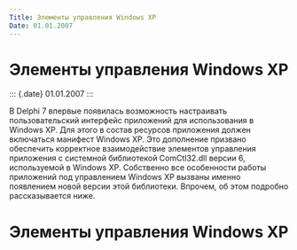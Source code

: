 ```yaml
---
Title: Элементы управления Windows XP
Date: 01.01.2007
---
```



Элементы управления Windows XP
==============================

::: {.date}
01.01.2007
:::

В Delphi 7 впервые появилась возможность настраивать пользовательский
интерфейс приложений для использования в Windows XP. Для этого в состав
ресурсов приложения должен включаться манифест Windows XP. Это
дополнение призвано обеспечить корректное взаимодействие элементов
управления приложения с системной библиотекой ComCtl32.dll версии 6,
используемой в Windows XP. Собственно все особенности работы приложений
под управлением Windows XP вызваны именно появлением новой версии этой
библиотеки. Впрочем, об этом подробно рассказывается ниже.

Элементы управления Windows XP
==============================

<!-- TOC -->
